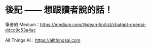 # 後記 —— 想跟讀者說的話！

筆者的 Medium：https://medium.com/@dean-lin/list/chatgpt-openai-ddcc9c53a4ac

All Things AI：https://allthingsai.com